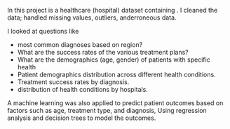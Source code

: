 In this project is a healthcare (hospital) dataset containing . I cleaned the data; handled 
missing values, outliers, anderroneous data. 

I looked at questions like
* most common diagnoses based on region?
* What are the success rates of the various treatment plans?
* What are the demographics (age, gender) of patients with specific health
* Patient demographics distribution across different health conditions.
* Treatment success rates by diagnosis.
* distribution of health conditions by hospitals.
  
 A machine learning was also applied to predict patient outcomes based on factors such as age,
treatment type, and diagnosis, Using regression analysis and decision trees to model the outcomes.
